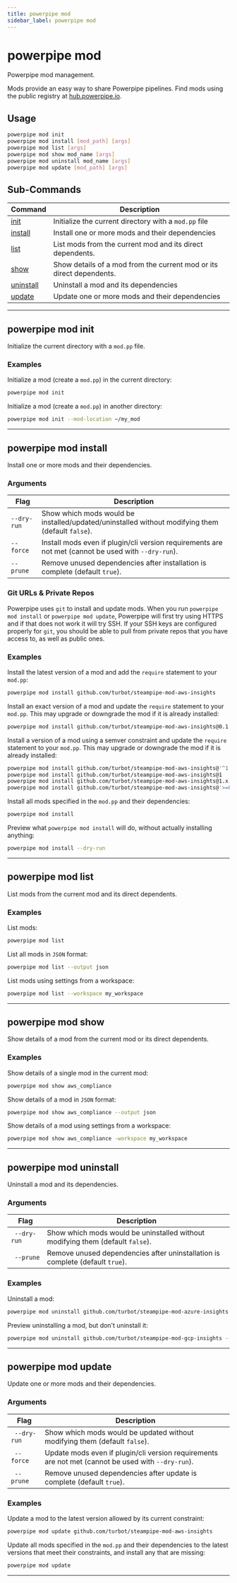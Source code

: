 ```yaml
---
title: powerpipe mod
sidebar_label: powerpipe mod
---
```



# powerpipe mod

Powerpipe mod management.

Mods provide an easy way to share Powerpipe pipelines.  Find mods using the public registry at [hub.powerpipe.io](https://hub.powerpipe.io/).



## Usage
```bash
powerpipe mod init
powerpipe mod install [mod_path] [args]
powerpipe mod list [args]
powerpipe mod show mod_name [args]
powerpipe mod uninstall mod_name [args]
powerpipe mod update [mod_path] [args]
```

## Sub-Commands

| Command | Description
|-|-
| [init](#powerpipe-mod-init)       | Initialize the current directory with a `mod.pp` file 
| [install](#powerpipe-mod-install) | Install one or more mods and their dependencies
| [list](#powerpipe-mod-list)       | List mods from the current mod and its direct dependents.
| [show](#powerpipe-mod-show)       | Show details of a mod from the current mod or its direct dependents.
| [uninstall](#powerpipe-mod-uninstall) | Uninstall a mod and its dependencies
| [update](#powerpipe-mod-update)   | Update one or more mods and their dependencies



----
## powerpipe mod init
Initialize the current directory with a `mod.pp` file.

### Examples

Initialize a mod (create a `mod.pp`) in the current directory:

```bash
powerpipe mod init
```

Initialize a mod (create a `mod.pp`) in another directory:

```bash
powerpipe mod init --mod-location ~/my_mod
```

---

## powerpipe mod install
Install one or more mods and their dependencies.

### Arguments
| Flag | Description
|-|-
| `--dry-run` | Show which mods would be installed/updated/uninstalled without modifying them (default `false`).
| `--force` | Install mods even if plugin/cli version requirements are not met (cannot be used with `--dry-run`).
| `--prune` | Remove unused dependencies after installation is complete (default `true`).



### Git URLs & Private Repos

Powerpipe uses `git` to install and update mods. When you run `powerpipe mod install` or `powerpipe mod update`, Powerpipe will first try using HTTPS and if that does not work it will try SSH.  If your SSH keys are configured properly for `git`, you should be able to pull from private repos that you have access to, as well as public ones.  


### Examples

Install the latest version of a mod and add the `require` statement to your `mod.pp`:
```bash
powerpipe mod install github.com/turbot/steampipe-mod-aws-insights
```

Install an exact version of a mod and update the `require` statement to your `mod.pp`.  This may upgrade or downgrade the mod if it is already installed:
```bash
powerpipe mod install github.com/turbot/steampipe-mod-aws-insights@0.1.0
```

Install a version of a mod using a semver constraint and update the `require` statement to your `mod.pp`.  This may upgrade or downgrade the mod if it is already installed:
```bash
powerpipe mod install github.com/turbot/steampipe-mod-aws-insights@'^1'
powerpipe mod install github.com/turbot/steampipe-mod-aws-insights@1
powerpipe mod install github.com/turbot/steampipe-mod-aws-insights@1.x.x
powerpipe mod install github.com/turbot/steampipe-mod-aws-insights@'>=0.20'
```

Install all mods specified in the `mod.pp` and their dependencies:
```bash
powerpipe mod install
```

Preview what `powerpipe mod install` will do, without actually installing anything:
```bash
powerpipe mod install --dry-run
```

---

## powerpipe mod list
List mods from the current mod and its direct dependents.

### Examples


List mods:
```bash
powerpipe mod list
```

List all mods in `JSON` format:
```bash
powerpipe mod list --output json
```

List mods using settings from a workspace:
```bash
powerpipe mod list --workspace my_workspace
```


---

## powerpipe mod show
Show details of a mod from the current mod or its direct dependents.


### Examples

Show details of a single mod in the current mod:
```bash
powerpipe mod show aws_compliance
```

Show details of a mod in `JSON` format:
```bash
powerpipe mod show aws_compliance --output json
```


Show details of a mod using settings from a workspace:
```bash
powerpipe mod show aws_compliance -workspace my_workspace
```

---

## powerpipe mod uninstall
Uninstall a mod and its dependencies.

### Arguments
| Flag | Description
|-|-
|` --dry-run` | Show which mods would be uninstalled without modifying them (default `false`).
|` --prune`   | Remove unused dependencies after uninstallation is complete (default `true`).

### Examples

Uninstall a mod:
```bash
powerpipe mod uninstall github.com/turbot/steampipe-mod-azure-insights
```

Preview uninstalling a mod, but don't uninstall it:
```bash
powerpipe mod uninstall github.com/turbot/steampipe-mod-gcp-insights --dry-run
```


----
## powerpipe mod update
Update one or more mods and their dependencies.

### Arguments

| Flag | Description
|-|-
|` --dry-run` | Show which mods would be updated without modifying them (default `false`).
|` --force` | Update mods even if plugin/cli version requirements are not met (cannot be used with `--dry-run`).
|` --prune` | Remove unused dependencies after update is complete (default `true`).


### Examples


Update a mod to the latest version allowed by its current constraint:
```bash
powerpipe mod update github.com/turbot/steampipe-mod-aws-insights
```

Update all mods specified in the `mod.pp` and their dependencies to the latest versions that meet their constraints, and install any that are missing:
```bash
powerpipe mod update
```

----

